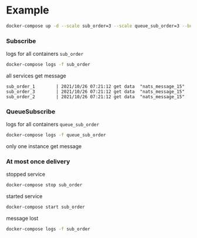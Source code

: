# Example

```bash
docker-compose up -d --scale sub_order=3 --scale queue_sub_order=3 --build
```

### Subscribe

logs for all containers `sub_order`  

```bash
docker-compose logs -f sub_order
```

all services get message

```
sub_order_1        | 2021/10/26 07:21:12 get data  "nats_message_15" 
sub_order_3        | 2021/10/26 07:21:12 get data  "nats_message_15" 
sub_order_2        | 2021/10/26 07:21:12 get data  "nats_message_15"  
```

### QueueSubscribe

logs for all containers `queue_sub_order`

```bash
docker-compose logs -f queue_sub_order
```

only one instance get message

### At most once delivery

stopped service

```bash
docker-compose stop sub_order
```

started service

```bash
docker-compose start sub_order
```

message lost

```bash
docker-compose logs -f sub_order
```



